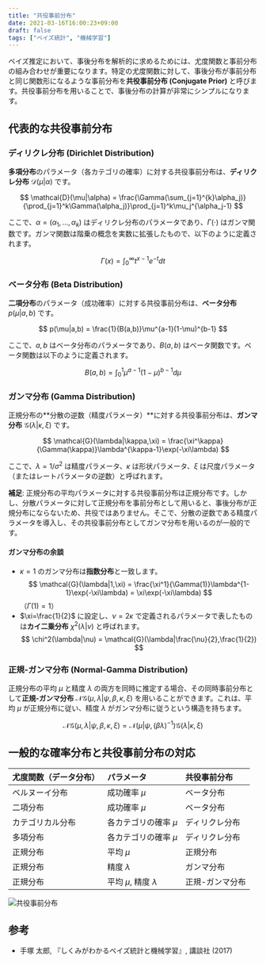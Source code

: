 ```yaml
---
title: "共役事前分布"
date: 2021-03-16T16:00:23+09:00
draft: false
tags: ["ベイズ統計", "機械学習"] 
---
```

<!--more-->
ベイズ推定において、事後分布を解析的に求めるためには、尤度関数と事前分布の組み合わせが重要になります。特定の尤度関数に対して、事後分布が事前分布と同じ関数形になるような事前分布を**共役事前分布 (Conjugate Prior)** と呼びます。共役事前分布を用いることで、事後分布の計算が非常にシンプルになります。

## 代表的な共役事前分布

### ディリクレ分布 (Dirichlet Distribution)

**多項分布**のパラメータ（各カテゴリの確率）に対する共役事前分布は、**ディリクレ分布** $\mathcal{D}(\mu|\alpha)$ です。

$$ \mathcal{D}(\mu|\alpha) = \frac{\Gamma(\sum_{j=1}^{k}\alpha_j)}{\prod_{j=1}^k\Gamma(\alpha_j)}\prod_{j=1}^k\mu_j^{\alpha_j-1} $$

ここで、$\alpha = (\alpha_1, \dots, \alpha_k)$ はディリクレ分布のパラメータであり、$\Gamma(\cdot)$ はガンマ関数です。ガンマ関数は階乗の概念を実数に拡張したもので、以下のように定義されます。

$$ \Gamma(x) = \int_0^\infty t^{x-1}e^{-t}dt $$

### ベータ分布 (Beta Distribution)

**二項分布**のパラメータ（成功確率）に対する共役事前分布は、**ベータ分布** $p(\mu|a,b)$ です。

$$ p(\mu|a,b) = \frac{1}{B(a,b)}\mu^{a-1}(1-\mu)^{b-1} $$

ここで、$a, b$ はベータ分布のパラメータであり、$B(a,b)$ はベータ関数です。ベータ関数は以下のように定義されます。

$$ B(a,b) = \int_0^1\mu^{a-1}(1-\mu)^{b-1}d\mu $$

### ガンマ分布 (Gamma Distribution)

正規分布の**分散の逆数（精度パラメータ）**に対する共役事前分布は、**ガンマ分布** $\mathcal{G}(\lambda|\kappa,\xi)$ です。

$$ \mathcal{G}(\lambda|\kappa,\xi) = \frac{\xi^\kappa}{\Gamma(\kappa)}\lambda^{\kappa-1}\exp(-\xi\lambda) $$

ここで、$\lambda = 1/\sigma^2$ は精度パラメータ、$\kappa$ は形状パラメータ、$\xi$ は尺度パラメータ（またはレートパラメータの逆数）と呼ばれます。

**補足**:
正規分布の平均パラメータに対する共役事前分布は正規分布です。しかし、分散パラメータに対して正規分布を事前分布として用いると、事後分布が正規分布にならないため、共役ではありません。そこで、分散の逆数である精度パラメータを導入し、その共役事前分布としてガンマ分布を用いるのが一般的です。

#### ガンマ分布の余談

-   $\kappa=1$ のガンマ分布は**指数分布**と一致します。
    $$ \mathcal{G}(\lambda|1,\xi) = \frac{\xi^1}{\Gamma(1)}\lambda^{1-1}\exp(-\xi\lambda) = \xi\exp(-\xi\lambda) $$
    （$\Gamma(1)=1$）
-   $\xi=\frac{1}{2}$ に設定し、$\nu=2\kappa$ で定義されるパラメータで表したものは**カイ二乗分布** $\chi^2(\lambda|\nu)$ と呼ばれます。
    $$ \chi^2(\lambda|\nu) = \mathcal{G}(\lambda|\frac{\nu}{2},\frac{1}{2}) $$

### 正規-ガンマ分布 (Normal-Gamma Distribution)

正規分布の平均 $\mu$ と精度 $\lambda$ の両方を同時に推定する場合、その同時事前分布として**正規-ガンマ分布** $\mathcal{NG}(\mu,\lambda|\psi,\beta,\kappa,\xi)$ を用いることができます。これは、平均 $\mu$ が正規分布に従い、精度 $\lambda$ がガンマ分布に従うという構造を持ちます。

$$ \mathcal{NG}(\mu,\lambda|\psi,\beta,\kappa,\xi) = \mathcal{N}(\mu|\psi,(\beta \lambda)^{-1}) \mathcal{G}(\lambda|\kappa,\xi) $$

## 一般的な確率分布と共役事前分布の対応

| 尤度関数（データ分布） | パラメータ | 共役事前分布 |
| :--------------------- | :--------- | :----------- |
| ベルヌーイ分布         | 成功確率 $\mu$ | ベータ分布   |
| 二項分布               | 成功確率 $\mu$ | ベータ分布   |
| カテゴリカル分布       | 各カテゴリの確率 $\mu$ | ディリクレ分布 |
| 多項分布               | 各カテゴリの確率 $\mu$ | ディリクレ分布 |
| 正規分布               | 平均 $\mu$ | 正規分布     |
| 正規分布               | 精度 $\lambda$ | ガンマ分布   |
| 正規分布               | 平均 $\mu$, 精度 $\lambda$ | 正規-ガンマ分布 |

![共役事前分布](.././共役事前分布.png)

## 参考
-   手塚 太郎, 『しくみがわかるベイズ統計と機械学習』, 講談社 (2017)
